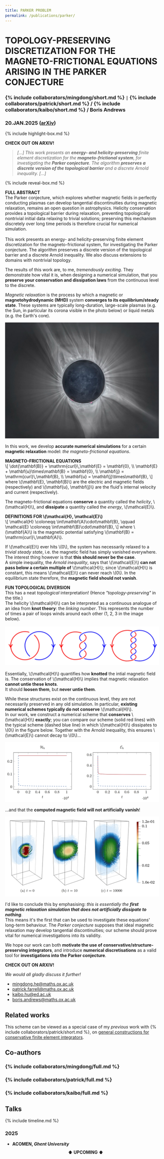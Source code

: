 ```yaml
---
title: PARKER PROBLEM
permalink: /publications/parker/
---
```


# TOPOLOGY-PRESERVING DISCRETIZATION FOR THE MAGNETO-FRICTIONAL EQUATIONS ARISING IN THE PARKER CONJECTURE

### {% include collaborators/mingdong/short.md %} <code>&#124;</code> {% include collaborators/patrick/short.md %} / {% include collaborators/kaibo/short.md %} / Boris Andrews

### 20.JAN.2025 ([arXiv](https://doi.org/10.48550/arXiv.2501.11654))

{% include highlight-box.md %}
<div class="highlight-box" onclick="window.location.href='https://arxiv.org/abs/2501.11654';"><b>
    CHECK OUT ON ARXIV!
</b></div>

> *[...] This work presents an **energy- and helicity-preserving** finite element discretization for the **magneto-frictional system**, for investigating the **Parker conjecture**. The algorithm **preserves a discrete version of the topological barrier** and a discrete Arnold inequality. [...]*

{% include reveal-box.md %}
<div class="reveal-box" onclick="var details = this.querySelector('.details'); details.style.display = (details.style.display === 'block') ? 'none' : 'block';">
    <b>FULL ABSTRACT</b>
    <div class="details">
        The Parker conjecture, which explores whether magnetic fields in perfectly conducting plasmas can develop tangential discontinuities during magnetic relaxation, remains an open question in astrophysics.
        Helicity conservation provides a topological barrier during relaxation, preventing topologically nontrivial initial data relaxing to trivial solutions;
        preserving this mechanism discretely over long time periods is therefore crucial for numerical simulation. <br><br>
        This work presents an energy- and helicity-preserving finite element discretization for the magneto-frictional system, for investigating the Parker conjecture.
        The algorithm preserves a discrete version of the topological barrier and a discrete Arnold inequality.
        We also discuss extensions to domains with nontrivial topology.
    </div>
</div>

The results of this work are, to me, *tremendously exciting*.
They demonstrate how vital it is, when designing a numerical simulation, that you **preserve your conservation and dissipation laws** from the continuous level to the discrete.

*Magnetic relaxation* is the process by which a magnetic or **magnetohydrodynamic (MHD)** system **converges to its equilibrium/steady state**.
These systems are typically long-duration, large-scale plasmas (e.g. the Sun, in particular its corona visible in the photo below) or liquid metals (e.g. the Earth's core).

![solar_corona](assets/img/corona.jpg)

In this work, we develop **accurate numerical simulations** for a certain **magnetic relaxation** model: *the magneto-frictional equations*.

<div class="reveal-box" onclick="var details = this.querySelector('.details'); details.style.display = (details.style.display === 'block') ? 'none' : 'block';">
    <b>MAGNETO-FRICTIONAL EQUATIONS</b>
    <div class="details">
        \[
            \dot{\mathbf{B}} + \mathrm{curl}\,\mathbf{E} = \mathbf{0},  \\
            \mathbf{E} + \mathbf{u}\times\mathbf{B} = \mathbf{0},  \\
            \mathbf{j} = \mathrm{curl}\,\mathbf{B},  \\
            \mathbf{u} = \mathbf{j}\times\mathbf{B},
        \]
        where \(\mathbf{E}, \mathbf{B}\) are the electric and magnetic fields (respectively) and \(\mathbf{u}, \mathbf{j}\) are the fluid's internal velocity and current (respectively).
    </div>
</div>

The magneto-frictional equations **conserve** a quantity called the *helicity*, \\(\mathcal{H}\\), and **dissipate** a quantity called the *energy*, \\(\mathcal{E}\\).

<div class="reveal-box" onclick="var details = this.querySelector('.details'); details.style.display = (details.style.display === 'block') ? 'none' : 'block';">
    <b>DEFINITIONS FOR \(\mathcal{H}, \mathcal{E}\)</b>
    <div class="details">
        \[
            \mathcal{H} \coloneqq \int\mathbf{A}\cdot\mathbf{B},  \qquad
            \mathcal{E} \coloneqq \int\mathbf{B}\cdot\mathbf{B},
        \]
        where \(\mathbf{A}\) is the magnetic potential satisfying \(\mathbf{B} = \mathrm{curl}\,\mathbf{A}\).
    </div>
</div>

If \\(\mathcal{E}\\) ever hits \\(0\\), the system has necessarily relaxed to a *trivial steady state*, i.e. the magnetic field has simply vanished everywhere.
The interest thing however is that **this should never be the case**. <br>
A simple inequality, the *Arnold inequality*, says that \\(\mathcal{E}\\) **can not pass below a certain multiple of** \\(\mathcal{H}\\);
since \\(\mathcal{H}\\) is constant, this means \\(\mathcal{E}\\) can never reach \\(0\\).
In the equilibrium state therefore, the **magnetic field should not vanish**.

<div class="reveal-box" onclick="var details = this.querySelector('.details'); details.style.display = (details.style.display === 'block') ? 'none' : 'block';">
    <b>FUN TOPOLOGICAL DIVERSION</b>
    <div class="details">
        This has a neat <em>topological</em> interpretation!
        (Hence <em>"topology-preserving"</em> in the title.) <br>
        The helicity \(\mathcal{H}\) can be interpreted as a continuous analogue of an idea from <b>knot theory</b>: the <em>linking number</em>.
        This represents the number of times a pair of loops winds around each other (1, 2, 3 in the image below). <br><br>
        <img src="assets/img/linking.jpeg" alt="linking_numbers"><br><br>
        Essentially, \(\mathcal{H}\) quantifies how <b>knotted</b> the intial magnetic field is.
        The conservation of \(\mathcal{H}\) implies that magnetic relaxation <b>cannot untie these knots</b>. <br>
        It should <b>loosen them</b>, but <b>never untie them</b>.
    </div>
</div>

While these structures exist on the continuous level, they are not necessarily preserved in any old simulation.
In particular, **existing numerical schemes typically do not conserve** \\(\mathcal{H}\\). <br>
In our work, we construct a numerical scheme that **conserves** \\(\mathcal{H}\\) **exactly**;
you can compare our scheme (solid red lines) with the typical scheme (dashed blue line) in which \\(\mathcal{H}\\) dissipates to \\(0\\) in the figure below.
Together with the Arnold inequality, this ensures \\(\mathcal{E}\\) cannot decay to \\(0\\)...

![sp_laws](assets/img/sp_laws.jpeg)

...and that the **computed magnetic field will not artificially vanish**!

![field_lines](assets/img/field_lines.jpeg)

I'd like to conclude this by emphasising:
*this is essentially the **first magnetic relaxation simulation that does not artificially dissipate to nothing***. <br>
This means it's the first that can be used to investigate these equations' long-term behaviour.
The *Parker conjecture* supposes that ideal magnetic relaxation may develop tangential discontinuities;
our scheme should prove vital for numerical investigations into its validity.

We hope our work can both **motivate the use of conservative/structure-preserving integrators**, and introduce **numerical discretisations** as a valid tool for **investigations into the Parker conjecture**.

<div class="highlight-box" onclick="window.location.href='https://arxiv.org/abs/2501.11654';"><b>
    CHECK OUT ON ARXIV!
</b></div>

*We would all gladly discuss it further!*
- <a href="mailto:mingdong.he@maths.ox.ac.uk">mingdong.he@maths.ox.ac.uk</a>
- <a href="mailto:patrick.farrell@maths.ox.ac.uk">patrick.farrell@maths.ox.ac.uk</a>
- <a href="mailto:kaibo.hu@ed.ac.uk">kaibo.hu@ed.ac.uk</a>
- <a href="mailto:boris.andrews@maths.ox.ac.uk">boris.andrews@maths.ox.ac.uk</a>

## Related works

This scheme can be viewed as a special case of my *previous* work with {% include collaborators/patrick/short.md %}, on [general constructions for conservative finite element integrators](/publications/sp-integrators/).

## Co-authors

### {% include collaborators/mingdong/full.md %}

### {% include collaborators/patrick/full.md %}

### {% include collaborators/kaibo/full.md %}

## Talks

{% include timeline.md %}

<div class="timeline">
  <div class="outer">
    <div class="card">
      <div class="info">
        <h3 class="title">2025</h3>
        <p><ul>
          <li><strong>ACOMEN, <em>Ghent University</em></strong></li>
          <div style="text-align: center; padding: 10px 0;"><strong>⬆️ UPCOMING ⬆️</strong></div>
        </ul></p>
      </div>
    </div>
  </div>
</div>
